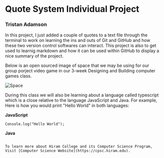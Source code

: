 # Quote System Individual Project

### Tristan Adamson

In this project, I just added a couple of quotes to a text file through the terminal to work on learning the ins and outs of Git and GitHub and how these two version control softwares can interact. This project is also to get used to learnig markdown and how it can be used within GitHub to display a nice summary of the project.

Below is an open sourced image of space that we may be using for our group porject video game in our 3-week Designing and Building computer games class.

![Space](Users/tristanadamson/Desktop/Space.jpeg)

During this class we will also be learning about a language called typescript which is a close relative to the language JavaScript and Java. For example, Here is how you would print "Hello World" in both languages: 

**JavaScript**

```Console.log("Hello World");```

**Java**

```System.out.println("Hello World");'''

To learn more about Hiram College and its Computer Science Program, Visit [Computer Science Website](https://cpsc.hiram.edu).
